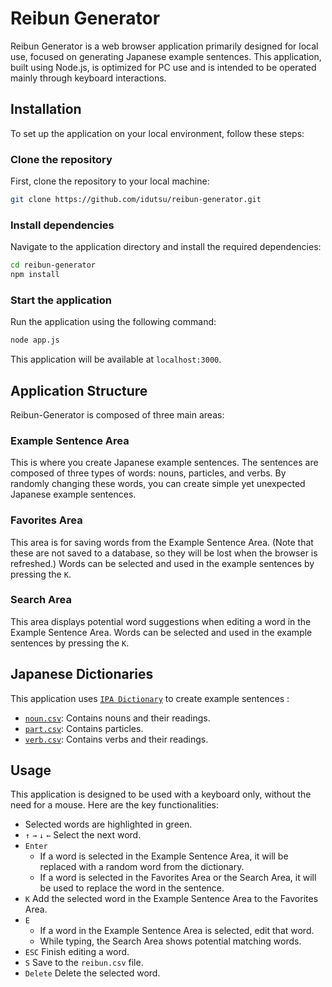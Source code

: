# Reibun Generator

Reibun Generator is a web browser application primarily designed for local use, focused on generating Japanese example sentences. This application, built using Node.js, is optimized for PC use and is intended to be operated mainly through keyboard interactions.

## Installation

To set up the application on your local environment, follow these steps:

### Clone the repository

First, clone the repository to your local machine:

```bash
git clone https://github.com/idutsu/reibun-generator.git
```

### Install dependencies

Navigate to the application directory and install the required dependencies:

```bash
cd reibun-generator
npm install
```

### Start the application

Run the application using the following command:

```bash
node app.js
```

This application will be available at `localhost:3000`.

## Application Structure

Reibun-Generator is composed of three main areas:

### Example Sentence Area

This is where you create Japanese example sentences. The sentences are composed of three types of words: nouns, particles, and verbs. By randomly changing these words, you can create simple yet unexpected Japanese example sentences.

### Favorites Area

This area is for saving words from the Example Sentence Area. (Note that these are not saved to a database, so they will be lost when the browser is refreshed.) Words can be selected and used in the example sentences by pressing the `K`.

### Search Area

This area displays potential word suggestions when editing a word in the Example Sentence Area. Words can be selected and used in the example sentences by pressing the `K`.

## Japanese Dictionaries

This application uses [`IPA Dictionary`](https://github.com/idutsu/reibun-generator/blob/main/license.txt) to create example sentences :

- [`noun.csv`](https://github.com/idutsu/reibun-generator/tree/main/csv/noun.csv): Contains nouns and their readings.
- [`part.csv`](https://github.com/idutsu/reibun-generator/tree/main/csv/part.csv): Contains particles.
- [`verb.csv`](https://github.com/idutsu/reibun-generator/tree/main/csv/verb.csv): Contains verbs and their readings.

## Usage

This application is designed to be used with a keyboard only, without the need for a mouse. Here are the key functionalities:

- Selected words are highlighted in green.
- `↑` `→` `↓` `←` Select the next word.
- `Enter`
    - If a word is selected in the Example Sentence Area, it will be replaced with a random word from the dictionary.
    - If a word is selected in the Favorites Area or the Search Area, it will be used to replace the word in the sentence.
- `K` Add the selected word in the Example Sentence Area to the Favorites Area.
- `E`
    - If a word in the Example Sentence Area is selected, edit that word.
    - While typing, the Search Area shows potential matching words.
- `ESC` Finish editing a word.
- `S` Save to the `reibun.csv` file.
- `Delete` Delete the selected word.
